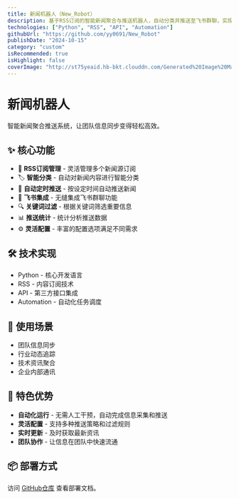 ```yaml
---
title: 新闻机器人（New_Robot）
description: 基于RSS订阅的智能新闻聚合与推送机器人，自动分类并推送至飞书群聊，实现信息自动化管理。
technologies: ["Python", "RSS", "API", "Automation"]
githubUrl: "https://github.com/yy0691/New_Robot"
publishDate: "2024-10-15"
category: "custom"
isRecommended: true
isHighlight: false
coverImage: "http://st75yeaid.hb-bkt.clouddn.com/Generated%20Image%20March%2018%2C%202025%20-%207_15PM.png.jpeg"
---
```


# 新闻机器人

智能新闻聚合推送系统，让团队信息同步变得轻松高效。

## ✨ 核心功能

- 📰 **RSS订阅管理** - 灵活管理多个新闻源订阅
- 🏷️ **智能分类** - 自动对新闻内容进行智能分类
- 🤖 **自动定时推送** - 按设定时间自动推送新闻
- 📱 **飞书集成** - 无缝集成飞书群聊功能
- 🔍 **关键词过滤** - 根据关键词筛选重要信息
- 📊 **推送统计** - 统计分析推送数据
- ⚙️ **灵活配置** - 丰富的配置选项满足不同需求

## 🛠️ 技术实现

- Python - 核心开发语言
- RSS - 内容订阅技术
- API - 第三方接口集成
- Automation - 自动化任务调度

## 🎯 使用场景

- 团队信息同步
- 行业动态追踪
- 技术资讯聚合
- 企业内部通讯

## 🚀 特色优势

- **自动化运行** - 无需人工干预，自动完成信息采集和推送
- **灵活配置** - 支持多种推送策略和过滤规则
- **实时更新** - 及时获取最新资讯
- **团队协作** - 让信息在团队中快速流通

## 📦 部署方式

访问 [GitHub仓库](https://github.com/yy0691/New_Robot) 查看部署文档。
